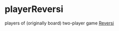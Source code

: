 # playerReversi
players of (originally board) two-player game [Reversi](https://en.wikipedia.org/wiki/Reversi)
